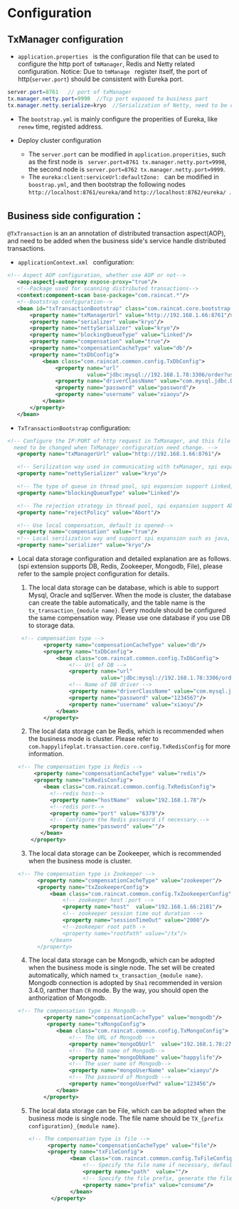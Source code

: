 # Configuration

## TxManager configuration

* `application.properties ` is the configuration file that can be used to configure the http port of `tmManager`, Redis and Netty related configuration. Notice:  Due to `tmManage ` register itself, the port of http(`server.port`) should be consistent with Eureka port.

```java
server.port=8761   // port of txManager
tx.manager.netty.port=9998  //Tcp port exposed to business part
tx.manager.netty.serialize=kryo  //Serialization of Netty, need to be consistent with business part.
```

* The `bootstrap.yml` is mainly configure the properities of Eureka, like `renew` time, registed address.

* Deploy cluster configuration
  * The `server.port` can be modified in `application.properities`, such as  the first node is ` server.port=8761 tx.manager.netty.port=9998`, the second node is `server.port=8762 tx.manager.netty.port=9999`.
  * The `eureka:client:serviceUrl:defaultZone: ` can be modified  in `boostrap.yml`, and then bootstrap the following nodes `http://localhost:8761/eureka/`and `http://localhost:8762/eureka/ `.

## Business side configuration：

`@TxTransaction` is an an annotation of distributed transaction aspect(AOP), and need to be added when the business side's service handle distributed transactions.

* `applicationContext.xml ` configuration:

```xml
<!-- Aspect AOP configuration, whether use AOP or not-->
   <aop:aspectj-autoproxy expose-proxy="true"/>
   <!--Package used for scanning distributed transactions-->
   <context:component-scan base-package="com.raincat.*"/>
   <!--Bootstrap configuration-->
   <bean id="txTransactionBootstrap" class="com.raincat.core.bootstrap.TxTransactionBootstrap">
       <property name="txManagerUrl" value="http://192.168.1.66:8761"/>
       <property name="serializer" value="kryo"/>
       <property name="nettySerializer" value="kryo"/>
       <property name="blockingQueueType" value="Linked"/>
       <property name="compensation" value="true"/>
       <property name="compensationCacheType" value="db"/>
       <property name="txDbConfig">
           <bean class="com.raincat.common.config.TxDbConfig">
               <property name="url"
                         value="jdbc:mysql://192.168.1.78:3306/order?useUnicode=true&amp;characterEncoding=utf8"/>
               <property name="driverClassName" value="com.mysql.jdbc.Driver"/>
               <property name="password" value="password"/>
               <property name="username" value="xiaoyu"/>
           </bean>
       </property>
   </bean>

```

* `TxTransactionBootstrap` configuration:

```xml
<!-- Configure the IP:PORT of http request in TxManager, and this file
  need to be changed when TxManager configuration need change. -->
   <property name="txManagerUrl" value="http://192.168.1.66:8761"/>

   <!-- Serilization way used in communicating with txManager, spi expansion support kroy，hessian and protostuff, which kroy is recommended. -->
   <property name="nettySerializer" value="kryo"/>

   <!-- The type of queue in thread pool, spi expansion support Linked, Array, Synchronous. -->
   <property name="blockingQueueType" value="Linked"/>

   <!-- The rejection strategy in thread pool, spi expansion support Abort, Blocking, CallerRuns, Discarded, Rejected.-->
   <property name="rejectPolicy" value="Abort"/>

   <!-- Use local compensation, default is opened-->
   <property name="compensation" value="true"/>  
   <!-- Local serilization way and support spi expansion such as java, kroy, hessian, protostuff.(kyro is recommended) -->
   <property name="serializer" value="kryo"/>
```

* Local data storage configuration and detailed explanation are as follows. (spi extension supports DB, Redis, Zookeeper, Mongodb, File), please refer to the sample project configuration for details.

  1. The local data storage can be database, which is able to support Mysql, Oracle and sqlServer. When the mode is cluster, the database can create the table automatically,  and the table name is the ` tx_transaction_{module name}`. Every module should be configured the same compensation way. Please use one database if you use DB to storage data.

  ```xml
   <!-- compensation type -->
          <property name="compensationCacheType" value="db"/>
          <property name="txDbConfig">
              <bean class="com.raincat.common.config.TxDbConfig">
                  <!-- Url of DB -->
                  <property name="url"
                            value="jdbc:mysql://192.168.1.78:3306/order?useUnicode=true&amp;characterEncoding=utf8"/>
                  <!-- Name of DB driver -->          
                  <property name="driverClassName" value="com.mysql.jdbc.Driver"/>
                  <property name="password" value="1234567"/>
                  <property name="username" value="xiaoyu"/>
              </bean>
          </property>
  
  ```

  2. The local data storage can be Redis, which is recommended when the business mode is cluster.  Please refer to ` com.happylifeplat.transaction.core.config.TxRedisConfig` for more information.

  ```xml
  <!-- The compensation type is Redis -->
       <property name="compensationCacheType" value="redis"/>
       <property name="txRedisConfig">
          <bean class="com.raincat.common.config.TxRedisConfig">
            <!--redis host-->
            <property name="hostName"  value="192.168.1.78"/>
            <!--redis port-->
            <property name="port" value="6379"/>
            <!-- Configure the Redis password if necessary.-->
            <property name="password" value=""/>    
         </bean>
      </property>
  ```

  3. The local data storage can be Zookeeper, which is recommended when the business mode is cluster.  

  ```xml
  <!-- The compensation type is Zookeeper -->
        <property name="compensationCacheType" value="zookeeper"/>
        <property name="txZookeeperConfig">
            <bean class="com.raincat.common.config.TxZookeeperConfig">
                <!-- zookeeper host：port -->
                <property name="host"  value="192.168.1.66:2181"/>
                <!-- zookeeper session time out duration -->
                <property name="sessionTimeOut" value="2000"/>
                <!--zookeeper root path ->
                <property name="rootPath" value="/tx"/>
            </bean>
        </property>
  ```

  4. The local data storage can be Mongodb, which can be adopted when the business mode is single node. The set will be created automatically, which named `tx_transaction_{module name}`. Mongodb connection  is adopted by `Sha1` recommended in version 3.4.0, ranther than `CR` mode. By the way, you should open the anthorization of Mongodb.

  ```xml
  <!-- The compensation type is Mongodb-->
          <property name="compensationCacheType" value="mongodb"/>
           <property name="txMongoConfig">
              <bean class="com.raincat.common.config.TxMongoConfig">
                  <!-- The URL of Mongodb -->
                  <property name="mongoDbUrl"  value="192.168.1.78:27017"/>
                  <!-- The DB name of Mongodb-->
                  <property name="mongoDbName" value="happylife"/>
                  <!-- The user name of Mongodb-->
                  <property name="mongoUserName" value="xiaoyu"/>
                  <!-- The password of Mongodb -->
                  <property name="mongoUserPwd" value="123456"/>
              </bean>
          </property>
  ```

  5. The local data storage can be File, which can be adopted when the business mode is single node. The file name should be `TX_{prefix configuration}_{module name}`.

     ```xml
     <!-- The compensation type is file -->
           <property name="compensationCacheType" value="file"/>
           <property name="txFileConfig">
                  <bean class="com.raincat.common.config.TxFileConfig">
                      <!-- Specify the file name if necessary, default is current path. -->
                      <property name="path"  value=""/>
                      <!-- Specify the file prefix, generate the file name. -->
                      <property name="prefix" value="consume"/>
                  </bean>
            </property>
     ```

     

